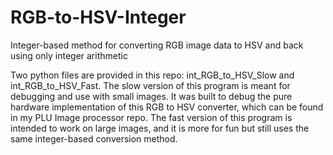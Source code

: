 # RGB-to-HSV-Integer
Integer-based method for converting RGB image data to HSV and back using only integer arithmetic


Two python files are provided in this repo: int_RGB_to_HSV_Slow and int_RGB_to_HSV_Fast. The slow version of this program is meant for debugging and use with small images. It was built to debug the pure hardware implementation of this RGB to HSV converter, which can be found in my PLU Image processor repo. The fast version of this program is intended to work on large images, and it is more for fun but still uses the same integer-based conversion method. 
